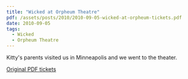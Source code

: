 ```yaml
---
title: "Wicked at Orpheum Theatre"
pdf: /assets/posts/2010/2010-09-05-wicked-at-orpheum-tickets.pdf
date: 2010-09-05
tags:
  - Wicked
  - Orpheum Theatre
---
```

Kitty's parents visited us in Minneapolis and we went to the theater.

[Original PDF tickets](/assets/posts/2010/2010-09-05-wicked-at-orpheum-theatre-tickets.pdf)